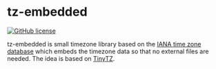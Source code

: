 # tz-embedded

[![GitHub license](https://img.shields.io/github/license/twam/tz-embedded.svg)]()

tz-embedded is small timezone library based on the [IANA time zone database](https://github.com/eggert/tz.git) which embeds the timezone data so that no external files are needed. The idea is based on [TinyTZ](https://github.com/turbosree/TinyTZ).
